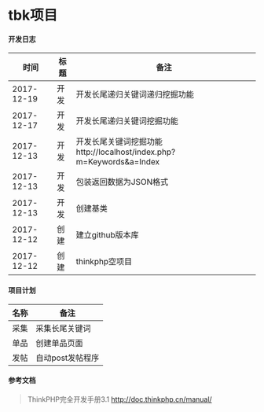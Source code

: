 tbk项目
======

#### 开发日志

时间|标题|备注
---|---|---
2017-12-19|开发|开发长尾递归关键词递归挖掘功能
2017-12-17|开发|开发长尾递归关键词挖掘功能
2017-12-13|开发|开发长尾关键词挖掘功能 http://localhost/index.php?m=Keywords&a=Index
2017-12-13|开发|包装返回数据为JSON格式
2017-12-13|开发|创建基类
2017-12-12|创建|建立github版本库
2017-12-12|创建|thinkphp空项目


#### 项目计划

名称|备注
---|---
采集|采集长尾关键词
单品|创建单品页面
发帖|自动post发帖程序


#### 参考文档

> ThinkPHP完全开发手册3.1 http://doc.thinkphp.cn/manual/